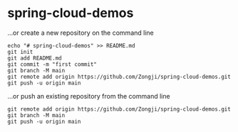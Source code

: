 # spring-cloud-demos


…or create a new repository on the command line
```
echo "# spring-cloud-demos" >> README.md
git init
git add README.md
git commit -m "first commit"
git branch -M main
git remote add origin https://github.com/Zongji/spring-cloud-demos.git
git push -u origin main
```

…or push an existing repository from the command line
```
git remote add origin https://github.com/Zongji/spring-cloud-demos.git
git branch -M main
git push -u origin main
```
